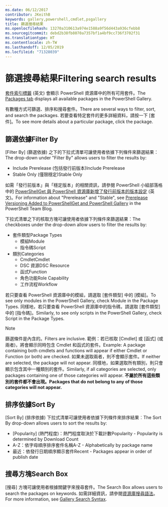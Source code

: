 ```yaml
---
ms.date: 06/12/2017
contributor: JKeithB
keywords: gallery,powershell,cmdlet,psgallery
title: 篩選搜尋結果
ms.openlocfilehash: 13270a310613a974e1588a9f56d443a936cfebb8
ms.sourcegitcommit: debd2b38fb8070a7357bf1a4bf9cc736f3702f31
ms.translationtype: HT
ms.contentlocale: zh-TW
ms.lasthandoff: 12/05/2019
ms.locfileid: "71328039"
---
```

# <a name="filtering-search-results"></a><span data-ttu-id="d09a9-103">篩選搜尋結果</span><span class="sxs-lookup"><span data-stu-id="d09a9-103">Filtering search results</span></span>

<span data-ttu-id="d09a9-104">[套件索引標籤](https://www.powershellgallery.com/packages) \(英文\) 會顯示 PowerShell 資源庫中的所有可用套件。</span><span class="sxs-lookup"><span data-stu-id="d09a9-104">The [Packages tab](https://www.powershellgallery.com/packages) displays all available packages in the PowerShell Gallery.</span></span>

<span data-ttu-id="d09a9-105">有數種方式可篩選、排序和搜尋套件。</span><span class="sxs-lookup"><span data-stu-id="d09a9-105">There are several ways to filter, sort, and search the packages.</span></span>
<span data-ttu-id="d09a9-106">若要查看特定套件的更多詳細資料，請按一下 [套件]。</span><span class="sxs-lookup"><span data-stu-id="d09a9-106">To see more details about a particular package, click the package.</span></span>

## <a name="filter-by"></a><span data-ttu-id="d09a9-107">篩選依據</span><span class="sxs-lookup"><span data-stu-id="d09a9-107">Filter By</span></span>

<span data-ttu-id="d09a9-108">[Filter By] \(篩選依據\) 之下的下拉式清單可讓使用者依據下列條件來篩選結果：</span><span class="sxs-lookup"><span data-stu-id="d09a9-108">The drop-down under "Filter By" allows users to filter the results by:</span></span>
- <span data-ttu-id="d09a9-109">Include Prerelease (包括發行前版本)</span><span class="sxs-lookup"><span data-stu-id="d09a9-109">Include Prerelease</span></span>
- <span data-ttu-id="d09a9-110">Stable Only (僅限穩定)</span><span class="sxs-lookup"><span data-stu-id="d09a9-110">Stable Only</span></span>

<span data-ttu-id="d09a9-111">如需「發行前版本」與「穩定版本」的相關資訊，請參閱 PowerShell 小組部落格中的 [PowerShellGet 與 PowerShell 資源庫新增了發行前版本的版本設定](https://blogs.msdn.microsoft.com/powershell/2017/12/05/prerelease-versioning-added-to-powershellget-and-powershell-gallery/) \(英文\)。</span><span class="sxs-lookup"><span data-stu-id="d09a9-111">For information about "Prerelease" and "Stable", see [Prerelease Versioning Added to PowerShellGet and PowerShell Gallery](https://blogs.msdn.microsoft.com/powershell/2017/12/05/prerelease-versioning-added-to-powershellget-and-powershell-gallery/) in the PowerShell Team Blog.</span></span>

<span data-ttu-id="d09a9-112">下拉式清單之下的核取方塊可讓使用者依據下列條件來篩選結果：</span><span class="sxs-lookup"><span data-stu-id="d09a9-112">The checkboxes under the drop-down allow users to filter the results by:</span></span>
- <span data-ttu-id="d09a9-113">套件類型</span><span class="sxs-lookup"><span data-stu-id="d09a9-113">Package Types</span></span>
  - <span data-ttu-id="d09a9-114">模組</span><span class="sxs-lookup"><span data-stu-id="d09a9-114">Module</span></span>
  - <span data-ttu-id="d09a9-115">指令碼</span><span class="sxs-lookup"><span data-stu-id="d09a9-115">Script</span></span>
- <span data-ttu-id="d09a9-116">類別</span><span class="sxs-lookup"><span data-stu-id="d09a9-116">Categories</span></span>
  - <span data-ttu-id="d09a9-117">Cmdlet</span><span class="sxs-lookup"><span data-stu-id="d09a9-117">Cmdlet</span></span>
  - <span data-ttu-id="d09a9-118">DSC 資源</span><span class="sxs-lookup"><span data-stu-id="d09a9-118">DSC Resource</span></span>
  - <span data-ttu-id="d09a9-119">函式</span><span class="sxs-lookup"><span data-stu-id="d09a9-119">Function</span></span>
  - <span data-ttu-id="d09a9-120">角色功能</span><span class="sxs-lookup"><span data-stu-id="d09a9-120">Role Capability</span></span>
  - <span data-ttu-id="d09a9-121">工作流程</span><span class="sxs-lookup"><span data-stu-id="d09a9-121">Workflow</span></span>

<span data-ttu-id="d09a9-122">若只要查看 PowerShell 資源庫中的模組，請選取 [套件類型] 中的 [模組]。</span><span class="sxs-lookup"><span data-stu-id="d09a9-122">To see only modules in the PowerShell Gallery, check Module in the Package Types.</span></span>
<span data-ttu-id="d09a9-123">同樣地，若只要查看 PowerShell 資源庫中的指令碼，請選取 [套件類型] 中的 [指令碼]。</span><span class="sxs-lookup"><span data-stu-id="d09a9-123">Similarly, to see only scripts in the PowerShell Gallery, check Script in the Package Types.</span></span>

> [!NOTE]
> <span data-ttu-id="d09a9-124">篩選條件是內含的。</span><span class="sxs-lookup"><span data-stu-id="d09a9-124">Filters are inclusive.</span></span>
> <span data-ttu-id="d09a9-125">範例：若已核取 [Cmdlet] 或 [函式] (或兩者)，將會顯示同時包含 Cmdlet 和函式的套件。</span><span class="sxs-lookup"><span data-stu-id="d09a9-125">Example: A package containing both cmdlets and functions will appear if either Cmdlet or Function (or both) are checked.</span></span>
> <span data-ttu-id="d09a9-126">如果未選取兩者，則不會顯示套件。</span><span class="sxs-lookup"><span data-stu-id="d09a9-126">If neither are selected, the package will not appear.</span></span>
> <span data-ttu-id="d09a9-127">同樣地，如果選取所有類別，則只會顯示包含其中一種類別的套件。</span><span class="sxs-lookup"><span data-stu-id="d09a9-127">Similarly, if all categories are selected, only packages containing one of those categories will appear.</span></span>
> <span data-ttu-id="d09a9-128">**不屬於所有這些類別的套件都不會出現。**</span><span class="sxs-lookup"><span data-stu-id="d09a9-128">**Packages that do not belong to any of those categories will not appear.**</span></span>

## <a name="sort-by"></a><span data-ttu-id="d09a9-129">排序依據</span><span class="sxs-lookup"><span data-stu-id="d09a9-129">Sort By</span></span>

<span data-ttu-id="d09a9-130">[Sort By] \(排序依據\) 下拉式清單可讓使用者依據下列條件來排序結果︰</span><span class="sxs-lookup"><span data-stu-id="d09a9-130">The Sort By drop-down allows users to sort the results by:</span></span>
- <span data-ttu-id="d09a9-131">[Popularity] \(熱門程度\)：熱門程度取決於下載計數</span><span class="sxs-lookup"><span data-stu-id="d09a9-131">Popularity - Popularity is determined by Download Count</span></span>
- <span data-ttu-id="d09a9-132">A-Z：依字母順序排序套件名稱</span><span class="sxs-lookup"><span data-stu-id="d09a9-132">A-Z - Alphabetically by package name</span></span>
- <span data-ttu-id="d09a9-133">最近：依發行日期順序顯示套件</span><span class="sxs-lookup"><span data-stu-id="d09a9-133">Recent - Packages appear in order of publish date</span></span>

## <a name="search-box"></a><span data-ttu-id="d09a9-134">搜尋方塊</span><span class="sxs-lookup"><span data-stu-id="d09a9-134">Search Box</span></span>

<span data-ttu-id="d09a9-135">[搜尋] 方塊可讓使用者根據關鍵字來搜尋套件。</span><span class="sxs-lookup"><span data-stu-id="d09a9-135">The Search Box allows users to search the packages on keywords.</span></span>
<span data-ttu-id="d09a9-136">如需詳細資訊，請參閱[資源庫搜尋語法](search-syntax.md)。</span><span class="sxs-lookup"><span data-stu-id="d09a9-136">For more information, see [Gallery Search Syntax](search-syntax.md).</span></span>
